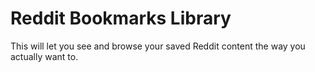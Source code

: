 # Reddit Bookmarks Library

This will let you see and browse your saved Reddit content the way you actually
want to.


